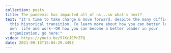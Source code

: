 ```yaml
---
collection: posts
title: The pandemic has impacted all of us...so what's next?
text: "It's time to take charge & move forward, despite the many difficulties of
  this historical transition. To learn more about how you can better lead your
  own  life and work--OR how you can become a better leader in your
  organization, go here:"
video: https://youtu.be/9lKcJEPrZFQ
date: 2021-09-15T15:04:29.449Z
---
```

